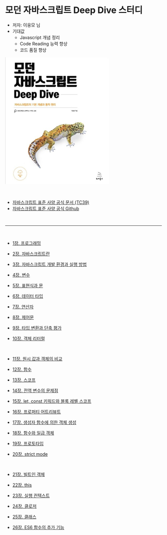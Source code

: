 # 모던 자바스크립트 Deep Dive 스터디

* 저자: 이웅모 님
* 기대값
    * Javascript 개념 정리
    * Code Reading 능력 향상
    * 코드 품질 향상

<img src="./readmeAssets/모던%20자바스크립트.jpg" /><br />

<br />

* [자바스크립트 표준 사양 공식 문서 (TC39)](https://tc39.es/)
* [자바스크립트 표준 사양 공식 Github](https://github.com/tc39)



<br /><hr /><br />



* [1장. 프로그래밍](https://github.com/Chocobe/-Study-modern-js-deep-dive/tree/master/01%EC%9E%A5-%ED%94%84%EB%A1%9C%EA%B7%B8%EB%9E%98%EB%B0%8D)

* [2장. 자바스크립트란](https://github.com/Chocobe/-Study-modern-js-deep-dive/tree/master/02%EC%9E%A5-%EC%9E%90%EB%B0%94%EC%8A%A4%ED%81%AC%EB%A6%BD%ED%8A%B8%EB%9E%80)

* [3장. 자바스크립트 개발 환경과 실행 방법](https://github.com/Chocobe/-Study-modern-js-deep-dive/tree/master/03%EC%9E%A5-%EC%9E%90%EB%B0%94%EC%8A%A4%ED%81%AC%EB%A6%BD%ED%8A%B8%20%EA%B0%9C%EB%B0%9C%20%ED%99%98%EA%B2%BD%EA%B3%BC%20%EC%8B%A4%ED%96%89%20%EB%B0%A9%EB%B2%95)

* [4장. 변수](https://github.com/Chocobe/-Study-modern-js-deep-dive/tree/master/04%EC%9E%A5-%EB%B3%80%EC%88%98)

* [5장. 표현식과 문](https://github.com/Chocobe/-Study-modern-js-deep-dive/tree/master/05%EC%9E%A5-%ED%91%9C%ED%98%84%EC%8B%9D%EA%B3%BC%20%EB%AC%B8)

* [6장. 데이터 타입](https://github.com/Chocobe/-Study-modern-js-deep-dive/tree/master/06%EC%9E%A5-%EB%8D%B0%EC%9D%B4%ED%84%B0%20%ED%83%80%EC%9E%85)

* [7장. 연산자](https://github.com/Chocobe/-Study-modern-js-deep-dive/tree/master/07%EC%9E%A5-%EC%97%B0%EC%82%B0%EC%9E%90)

* [8장. 제어문](https://github.com/Chocobe/-Study-modern-js-deep-dive/tree/master/08%EC%9E%A5-%EC%A0%9C%EC%96%B4%EB%AC%B8)

* [9장. 타입 변환과 단축 평가](https://github.com/Chocobe/-Study-modern-js-deep-dive/tree/master/09%EC%9E%A5-%ED%83%80%EC%9E%85%20%EB%B3%80%ED%99%98%EA%B3%BC%20%EB%8B%A8%EC%B6%95%20%ED%8F%89%EA%B0%80)

* [10장. 객체 리터럴](https://github.com/Chocobe/-Study-modern-js-deep-dive/tree/master/10%EC%9E%A5-%EA%B0%9D%EC%B2%B4%20%EB%A6%AC%ED%84%B0%EB%9F%B4)



<br />



* [11장. 원시 값과 객체의 비교](https://github.com/Chocobe/-Study-modern-js-deep-dive/tree/master/11%EC%9E%A5-%EC%9B%90%EC%8B%9C%20%EA%B0%92%EA%B3%BC%20%EA%B0%9D%EC%B2%B4%EC%9D%98%20%EB%B9%84%EA%B5%90)

* [12장. 함수](https://github.com/Chocobe/-Study-modern-js-deep-dive/tree/master/12%EC%9E%A5-%ED%95%A8%EC%88%98)

* [13장. 스코프](https://github.com/Chocobe/-Study-modern-js-deep-dive/tree/master/13%EC%9E%A5-%EC%8A%A4%EC%BD%94%ED%94%84)

* [14장. 전역 변수의 문제점](https://github.com/Chocobe/-Study-modern-js-deep-dive/tree/master/14%EC%9E%A5-%EC%A0%84%EC%97%AD%20%EB%B3%80%EC%88%98%EC%9D%98%20%EB%AC%B8%EC%A0%9C%EC%A0%90)

* [15장. let, const 키워드와 블록 레벨 스코프](https://github.com/Chocobe/-Study-modern-js-deep-dive/tree/master/15%EC%9E%A5-let_const_%ED%82%A4%EC%9B%8C%EB%93%9C%EC%99%80_%EB%B8%94%EB%A1%9D_%EB%A0%88%EB%B2%A8_%EC%8A%A4%EC%BD%94%ED%94%84)

* [16장. 프로퍼티 어트리뷰트](https://github.com/Chocobe/-Study-modern-js-deep-dive/tree/master/16%EC%9E%A5-%ED%94%84%EB%A1%9C%ED%8D%BC%ED%8B%B0_%EC%96%B4%ED%8A%B8%EB%A6%AC%EB%B7%B0%ED%8A%B8)

* [17장. 생성자 함수에 의한 객체 생성](https://github.com/Chocobe/-Study-modern-js-deep-dive/tree/master/17%EC%9E%A5-%EC%83%9D%EC%84%B1%EC%9E%90%20%ED%95%A8%EC%88%98%EC%97%90%20%EC%9D%98%ED%95%9C%20%EA%B0%9D%EC%B2%B4%20%EC%83%9D%EC%84%B1)

* [18장. 함수와 일급 객체](https://github.com/Chocobe/-Study-modern-js-deep-dive/tree/master/18%EC%9E%A5-%ED%95%A8%EC%88%98%EC%99%80%20%EC%9D%BC%EA%B8%89%20%EA%B0%9D%EC%B2%B4)

* [19장. 프로토타입](https://github.com/Chocobe/-Study-modern-js-deep-dive/tree/master/19%EC%9E%A5-%ED%94%84%EB%A1%9C%ED%86%A0%ED%83%80%EC%9E%85)

* [20장. strict mode](https://github.com/Chocobe/-Study-modern-js-deep-dive/tree/master/20%EC%9E%A5-strict%20mode)



<br />



* [21장. 빌트인 객체](https://github.com/Chocobe/-Study-modern-js-deep-dive/tree/master/21%EC%9E%A5-%EB%B9%8C%ED%8A%B8%EC%9D%B8%20%EA%B0%9D%EC%B2%B4)

* [22장. this](https://github.com/Chocobe/-Study-modern-js-deep-dive/tree/master/22%EC%9E%A5-this)

* [23장. 실행 컨텍스트](https://github.com/Chocobe/-Study-modern-js-deep-dive/tree/master/23%EC%9E%A5-%EC%8B%A4%ED%96%89%20%EC%BB%A8%ED%85%8D%EC%8A%A4%ED%8A%B8)

* [24장. 클로저](https://github.com/Chocobe/-Study-modern-js-deep-dive/tree/master/24%EC%9E%A5-%ED%81%B4%EB%A1%9C%EC%A0%80)

* [25장. 클래스](https://github.com/Chocobe/-Study-modern-js-deep-dive/tree/master/25%EC%9E%A5-%ED%81%B4%EB%9E%98%EC%8A%A4)

* [26장. ES6 함수의 추가 기능](https://github.com/Chocobe/-Study-modern-js-deep-dive/tree/master/26%EC%9E%A5-ES6%20%ED%95%A8%EC%88%98%EC%9D%98%20%EC%B6%94%EA%B0%80%20%EA%B8%B0%EB%8A%A5)
